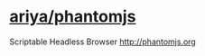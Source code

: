 # [ariya/phantomjs](https://github.com/ariya/phantomjs)

Scriptable Headless Browser http://phantomjs.org
